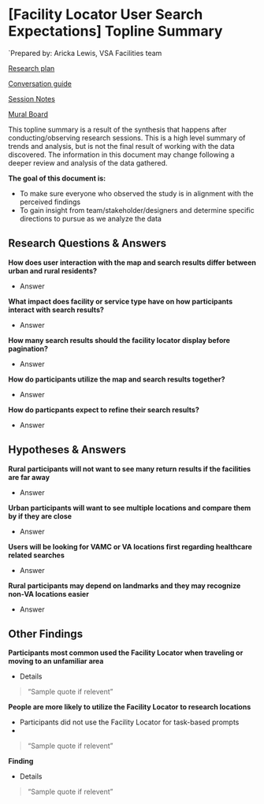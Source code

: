 # [Facility Locator User Search Expectations] Topline Summary

`Prepared by: Aricka Lewis, VSA Facilities team

[Research plan](https://github.com/department-of-veterans-affairs/va.gov-team/blob/master/products/facilities/facility-locator/research/user-research/FL-Search-march2020/research-plan.md) 

[Conversation guide](https://github.com/department-of-veterans-affairs/va.gov-team/blob/master/products/facilities/facility-locator/research/user-research/FL-Search-march2020/conversation-guide.md) 

[Session Notes](https://github.com/department-of-veterans-affairs/va.gov-team/tree/master/products/facilities/facility-locator/research/user-research/FL-Search-march2020/session-notes) 

[Mural Board](https://app.mural.co/t/vsa8243/m/vsa8243/1582917972915/2b5515a1af8c264004147d139990c29ca4ac090c) 

This topline summary is a result of the synthesis that happens after conducting/observing research sessions. This is a high level summary of trends and analysis, but is not the final result of working with the data discovered. The information in this document may change following a deeper review and analysis of the data gathered.

**The goal of this document is:**
 - To make sure everyone who observed the study is in alignment with the perceived findings
 - To gain insight from team/stakeholder/designers and determine specific directions to pursue as we analyze the data

## Research Questions & Answers
**How does user interaction with the map and search results differ between urban and rural residents?**
 - Answer
 
**What impact does facility or service type have on how participants interact with search results?**
 - Answer

**How many search results should the facility locator display before pagination?**
 - Answer

**How do participants utilize the map and search results together?**
 - Answer

**How do particpants expect to refine their search results?**
 - Answer

## Hypotheses & Answers
**Rural participants will not want to see many return results if the facilities are far away**
 - Answer
 
**Urban participants will want to see multiple locations and compare them by if they are close**
 - Answer

**Users will be looking for VAMC or VA locations first regarding healthcare related searches**
 - Answer

**Rural participants may depend on landmarks and they may recognize non-VA locations easier**
 - Answer

## Other Findings
**Participants most common used the Facility Locator when traveling or moving to an unfamiliar area**
- Details
> “Sample quote if relevent”

**People are more likely to utilize the Facility Locator to research locations**
- Participants did not use the Facility Locator for task-based prompts
-
> “Sample quote if relevent”

**Finding**
- Details
> “Sample quote if relevent”
